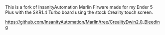 This is a fork of InsanityAutomation Marlin Firware made for my Ender 5 Plus with the SKR1.4 Turbo board using the stock Creality touch screen.

https://github.com/InsanityAutomation/Marlin/tree/CrealityDwin2.0_Bleeding

